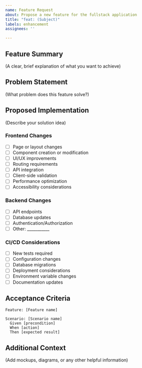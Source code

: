 ```yaml
---
name: Feature Request
about: Propose a new feature for the fullstack application
title: "feat: (Subject)"
labels: enhancement
assignees: ''

---
```


## Feature Summary
(A clear, brief explanation of what you want to achieve)

## Problem Statement
(What problem does this feature solve?)

## Proposed Implementation
(Describe your solution idea)

### Frontend Changes
- [ ] Page or layout changes
- [ ] Component creation or modification
- [ ] UI/UX improvements
- [ ] Routing requirements
- [ ] API integration
- [ ] Client-side validation
- [ ] Performance optimization
- [ ] Accessibility considerations

### Backend Changes
- [ ] API endpoints
- [ ] Database updates
- [ ] Authentication/Authorization
- [ ] Other: ___________

### CI/CD Considerations
- [ ] New tests required
- [ ] Configuration changes
- [ ] Database migrations
- [ ] Deployment considerations
- [ ] Environment variable changes
- [ ] Documentation updates

## Acceptance Criteria

```gherkin
Feature: [Feature name]

Scenario: [Scenario name]
  Given [precondition]
  When [action]
  Then [expected result]
```

## Additional Context
(Add mockups, diagrams, or any other helpful information)
